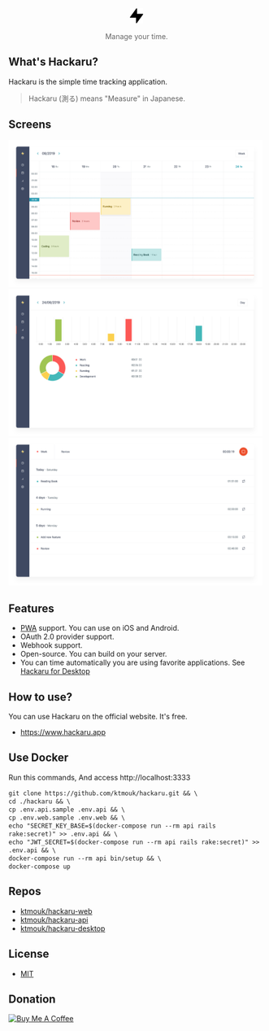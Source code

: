 <p align="center">
  <p align="center"><img src="./docs/images/logo.png" width="26" /></p>
  <p align="center" style="color: #666;">Manage your time.</p>
</p>

## What's Hackaru?
Hackaru is the simple time tracking application.
> Hackaru (測る) means "Measure" in Japanese.

## Screens

<img src="./docs/images/screenshots/calendar.png" width="500" /><img src="./docs/images/screenshots/reports.png" width="500" /><img src="./docs/images/screenshots/index.png" width="500" />

## Features

- [PWA](https://developers.google.com/web/progressive-web-apps/)  support. You can use on iOS and Android.
- OAuth 2.0 provider support.
- Webhook support.
- Open-source. You can build on your server.
- You can time automatically you are using favorite applications. See [Hackaru for Desktop](https://github.com/ktmouk/hackaru-desktop)

## How to use?
You can use Hackaru on the official website. It's free.
- https://www.hackaru.app

## Use Docker

Run this commands, And access http://localhost:3333
```
git clone https://github.com/ktmouk/hackaru.git && \
cd ./hackaru && \
cp .env.api.sample .env.api && \
cp .env.web.sample .env.web && \
echo "SECRET_KEY_BASE=$(docker-compose run --rm api rails rake:secret)" >> .env.api && \
echo "JWT_SECRET=$(docker-compose run --rm api rails rake:secret)" >> .env.api && \
docker-compose run --rm api bin/setup && \
docker-compose up
```

## Repos
- [ktmouk/hackaru-web](https://github.com/ktmouk/hackaru-web)
- [ktmouk/hackaru-api](https://github.com/ktmouk/hackaru-api)
- [ktmouk/hackaru-desktop](https://github.com/ktmouk/hackaru-desktop)

## License
- [MIT](./LICENSE)

## Donation
<a href="https://www.buymeacoffee.com/T4KDHBPV6"><img src="https://www.buymeacoffee.com/assets/img/custom_images/orange_img.png" alt="Buy Me A Coffee" style="height: auto !important;width: auto !important;" ></a>  
